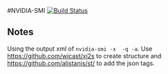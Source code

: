 
#NVIDIA-SMI [![Build Status](https://travis-ci.org/rai-project/nvidia-smi.svg?branch=master)](https://travis-ci.org/rai-project/nvidia-smi)

## Notes

Using the output xml of `nvidia-smi -x  -q -a`.
Use https://github.com/wicast/xj2s to create structure and https://github.com/alistanis/st/ to add the json tags.
